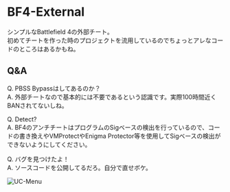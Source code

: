 # BF4-External
シンプルなBattlefield 4の外部チート。  
初めてチートを作った時のプロジェクトを流用しているのでちょっとアレなコードのところはあるかもね。  

## Q&A
Q. PBSS Bypassはしてあるのか？  
A. 外部チートなので基本的には不要であるという認識です。実際100時間近くBANされてないしね。

Q. Detect?  
A. BF4のアンチチートはプログラムのSigベースの検出を行っているので、コードの書き換えやVMProtectやEnigma Protector等を使用してSigベースの検出ができないようにしてください。  

Q. バグを見つけたよ！  
A. ソースコードを公開してるだろ。自分で直せボケ。

![UC-Menu](https://github.com/NCZLL/BF4-External/assets/128302647/2af82aef-0a88-4e65-a6cc-3f15267c1ad7)
